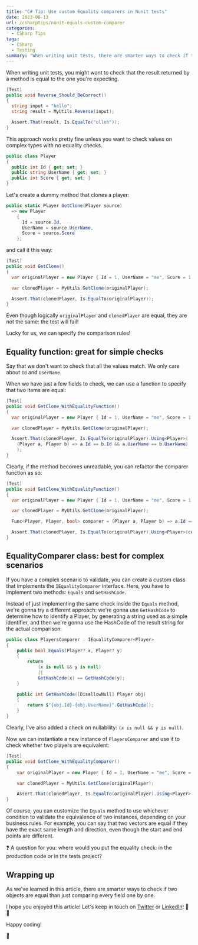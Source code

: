```yaml
---
title: "C# Tip: Use custom Equality comparers in Nunit tests"
date: 2023-06-13
url: /csharptips/nunit-equals-custom-comparer
categories: 
  - CSharp Tips
tags:
  - CSharp
  - Testing
summary: "When writing unit tests, there are smarter ways to check if two objects are equal than just comparing every field one by one."
---
```


When writing unit tests, you might want to check that the result returned by a method is equal to the one you're expecting.

```cs
[Test]
public void Reverse_Should_BeCorrect()
{
  string input = "hello";
  string result = MyUtils.Reverse(input);

  Assert.That(result, Is.EqualTo("olleh"));
}
```

This approach works pretty fine unless you want to check values on complex types with no equality checks.

```cs
public class Player
{
  public int Id { get; set; }
  public string UserName { get; set; }
  public int Score { get; set; }
}
```

Let's create a dummy method that clones a player:

```cs
public static Player GetClone(Player source) 
  => new Player
    {
      Id = source.Id,
      UserName = source.UserName,
      Score = source.Score
    };
```

and call it this way:

```cs
[Test]
public void GetClone()
{
  var originalPlayer = new Player { Id = 1, UserName = "me", Score = 1 };

  var clonedPlayer = MyUtils.GetClone(originalPlayer);

  Assert.That(clonedPlayer, Is.EqualTo(originalPlayer));
}
```

Even though logically `originalPlayer` and `clonedPlayer` are equal, they are not the same: the test will fail!

Lucky for us, we can specify the comparison rules!

## Equality function: great for simple checks

Say that we don't want to check that all the values match. We only care about `Id` and `UserName`.

When we have just a few fields to check, we can use a function to specify that two items are equal:

```cs
[Test]
public void GetClone_WithEqualityFunction()
{
  var originalPlayer = new Player { Id = 1, UserName = "me", Score = 1 };

  var clonedPlayer = MyUtils.GetClone(originalPlayer);

  Assert.That(clonedPlayer, Is.EqualTo(originalPlayer).Using<Player>(
    (Player a, Player b) => a.Id == b.Id && a.UserName == b.UserName)
    );
}
```

Clearly, if the method becomes unreadable, you can refactor the comparer function as so:

```cs
[Test]
public void GetClone_WithEqualityFunction()
{
  var originalPlayer = new Player { Id = 1, UserName = "me", Score = 1 };

  var clonedPlayer = MyUtils.GetClone(originalPlayer);

  Func<Player, Player, bool> comparer = (Player a, Player b) => a.Id == b.Id && a.UserName == b.UserName;

  Assert.That(clonedPlayer, Is.EqualTo(originalPlayer).Using<Player>(comparer));
}
```

## EqualityComparer class: best for complex scenarios

If you have a complex scenario to validate, you can create a custom class that implements the `IEqualityComparer` interface.  Here, you have to implement two methods: `Equals` and `GetHashCode`.

Instead of just implementing the same check inside the `Equals` method, we're gonna try a different approach: we're gonna use `GetHashCode` to determine how to identify a Player, by generating a string used as a simple identifier, and then we're gonna use the HashCode of the result string for the actual comparison:


```cs
public class PlayersComparer : IEqualityComparer<Player>
{
    public bool Equals(Player? x, Player? y)
    {
        return
            (x is null && y is null)
            ||
            GetHashCode(x) == GetHashCode(y);
    }

    public int GetHashCode([DisallowNull] Player obj)
    {
        return $"{obj.Id}-{obj.UserName}".GetHashCode();
    }
}
```

Clearly, I've also added a check on nullability: `(x is null && y is null)`.

Now we can instantiate a new instance of `PlayersComparer` and use it to check whether two players are equivalent:

```cs
[Test]
public void GetClone_WithEqualityComparer()
{
    var originalPlayer = new Player { Id = 1, UserName = "me", Score = 1 };

    var clonedPlayer = MyUtils.GetClone(originalPlayer);

    Assert.That(clonedPlayer, Is.EqualTo(originalPlayer).Using<Player>(new PlayersComparer()));
}
```

Of course, you can customize the `Equals` method to use whichever condition to validate the equivalence of two instances, depending on your business rules. For example, you can say that two vectors are equal if they have the exact same length and direction, even though the start and end points are different. 

❓ A question for you: where would you put the equality check: in the production code or in the tests project? 

## Wrapping up

As we've learned in this article, there are smarter ways to check if two objects are equal than just comparing every field one by one.

I hope you enjoyed this article! Let's keep in touch on [Twitter](https://twitter.com/BelloneDavide) or [LinkedIn](https://www.linkedin.com/in/BelloneDavide/)! 🤜🤛

Happy coding!

🐧
